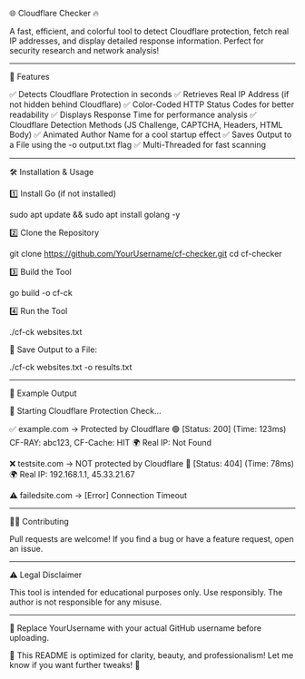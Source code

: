 🌐 Cloudflare Checker 🔥

A fast, efficient, and colorful tool to detect Cloudflare protection, fetch real IP addresses, and display detailed response information. Perfect for security research and network analysis!


---

🚀 Features

✅ Detects Cloudflare Protection in seconds
✅ Retrieves Real IP Address (if not hidden behind Cloudflare)
✅ Color-Coded HTTP Status Codes for better readability
✅ Displays Response Time for performance analysis
✅ Cloudflare Detection Methods (JS Challenge, CAPTCHA, Headers, HTML Body)
✅ Animated Author Name for a cool startup effect
✅ Saves Output to a File using the -o output.txt flag
✅ Multi-Threaded for fast scanning


---

🛠 Installation & Usage

1️⃣ Install Go (if not installed)

sudo apt update && sudo apt install golang -y

2️⃣ Clone the Repository

git clone https://github.com/YourUsername/cf-checker.git
cd cf-checker

3️⃣ Build the Tool

go build -o cf-ck

4️⃣ Run the Tool

./cf-ck websites.txt

💾 Save Output to a File:

./cf-ck websites.txt -o results.txt


---

🎨 Example Output

🔵 Starting Cloudflare Protection Check...

✅ example.com → Protected by Cloudflare 🟢 [Status: 200] (Time: 123ms)
   CF-RAY: abc123, CF-Cache: HIT
   🌍 Real IP: Not Found

❌ testsite.com → NOT protected by Cloudflare 🔴 [Status: 404] (Time: 78ms)
   🌍 Real IP: 192.168.1.1, 45.33.21.67

⚠ failedsite.com → [Error] Connection Timeout


---

👨‍💻 Contributing

Pull requests are welcome! If you find a bug or have a feature request, open an issue.


---

⚠ Legal Disclaimer

This tool is intended for educational purposes only. Use responsibly. The author is not responsible for any misuse.


---

📌 Replace YourUsername with your actual GitHub username before uploading.

💎 This README is optimized for clarity, beauty, and professionalism! Let me know if you want further tweaks! 🚀

